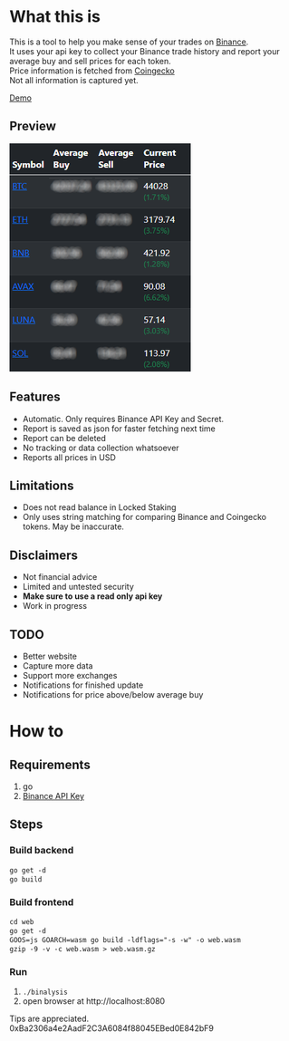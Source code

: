# What this is
This is a tool to help you make sense of your trades on [Binance](https://binance.com). <br>
It uses your api key to collect your Binance trade history and report your average buy and sell prices for each token.<br>
Price information is fetched from [Coingecko](https://coingecko.com)<br>
Not all information is captured yet. 

[Demo](https://binalysis.enzosv.xyz)

## Preview
![preview](https://github.com/enzosv/binalysis/blob/main/screenshot.png)

## Features
* Automatic. Only requires Binance API Key and Secret.
* Report is saved as json for faster fetching next time
* Report can be deleted
* No tracking or data collection whatsoever
* Reports all prices in USD

## Limitations
* Does not read balance in Locked Staking
* Only uses string matching for comparing Binance and Coingecko tokens. May be inaccurate.

## Disclaimers
* Not financial advice
* Limited and untested security
* **Make sure to use a read only api key**
* Work in progress

## TODO
* Better website
* Capture more data
* Support more exchanges
* Notifications for finished update
* Notifications for price above/below average buy

# How to
## Requirements
1. go
2. [Binance API Key](https://www.binance.com/en/support/faq/360002502072/)

## Steps
### Build backend
```
go get -d
go build
```
### Build frontend
```
cd web
go get -d
GOOS=js GOARCH=wasm go build -ldflags="-s -w" -o web.wasm
gzip -9 -v -c web.wasm > web.wasm.gz
```
### Run
  1. `./binalysis`
  2. open browser at http://localhost:8080

Tips are appreciated. 0xBa2306a4e2AadF2C3A6084f88045EBed0E842bF9